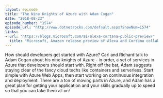 ```yaml
---
layout: episode
title: "The Nine Knights of Azure with Adam Cogan"
date: "2018-08-23"
episode_number: "1574"
episode_url: "http://www.dotnetrocks.com/default.aspx?ShowNum=1574"
links:
- url: "https://blogs.microsoft.com/ai/alexa-cortana-public-preview/"
  title: "Microsoft, Amazon release preview of Alexa and Cortana collaboration - The AI Blog"
---
```


How should developers get started with Azure? Carl and Richard talk to Adam Cogan about his nine knights of Azure - in order, a set of services in Azure that developers should start with. Right off the bat, Adam suggests staying clear of the fancy cloud techs like containers and serverless. Start simple with Azure Web Apps, then start working on continuous integration and deployment. There are a ton of moving parts in Azure, and Adam has a great plan for getting your application and your skills gradually up to speed so that you can take them all on!
